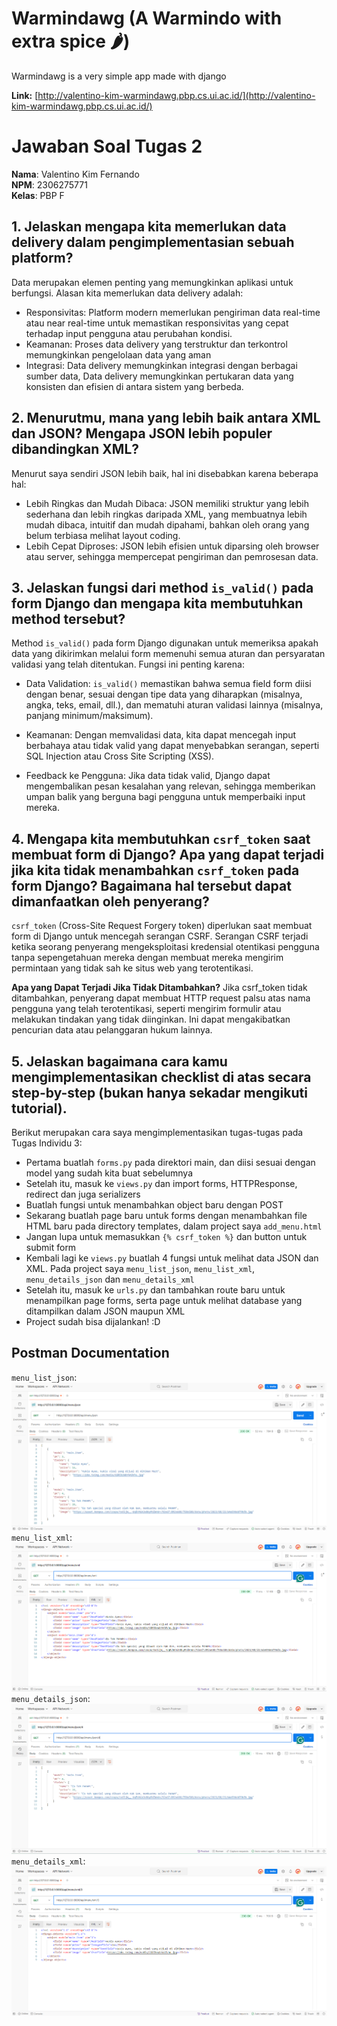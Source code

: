 # Warmindawg (A Warmindo with extra spice 🌶️)
Warmindawg is a very simple app made with django

**Link:** [http://valentino-kim-warmindawg.pbp.cs.ui.ac.id/](http://valentino-kim-warmindawg.pbp.cs.ui.ac.id/)

# Jawaban Soal Tugas 2

**Nama**: Valentino Kim Fernando <br />
**NPM**: 2306275771 <br />
**Kelas**: PBP F 

## 1. Jelaskan mengapa kita memerlukan data delivery dalam pengimplementasian sebuah platform?
Data merupakan elemen penting yang memungkinkan aplikasi untuk berfungsi. 
Alasan kita memerlukan data delivery adalah:
- Responsivitas: Platform modern memerlukan pengiriman data real-time atau near real-time untuk memastikan responsivitas yang cepat terhadap input pengguna atau perubahan kondisi.
- Keamanan: Proses data delivery yang terstruktur dan terkontrol memungkinkan pengelolaan data yang aman
- Integrasi: Data delivery memungkinkan integrasi dengan berbagai sumber data, Data delivery memungkinkan pertukaran data yang konsisten dan efisien di antara sistem yang berbeda.

## 2. Menurutmu, mana yang lebih baik antara XML dan JSON? Mengapa JSON lebih populer dibandingkan XML?
Menurut saya sendiri JSON lebih baik, hal ini disebabkan karena beberapa hal:
- Lebih Ringkas dan Mudah Dibaca: JSON memiliki struktur yang lebih sederhana dan lebih ringkas daripada XML, yang membuatnya lebih mudah dibaca, intuitif dan mudah dipahami, bahkan oleh orang yang belum terbiasa melihat layout coding.
- Lebih Cepat Diproses: JSON lebih efisien untuk diparsing oleh browser atau server, sehingga mempercepat pengiriman dan pemrosesan data.

## 3. Jelaskan fungsi dari method `is_valid()` pada form Django dan mengapa kita membutuhkan method tersebut?
Method `is_valid()` pada form Django digunakan untuk memeriksa apakah data yang dikirimkan melalui form memenuhi semua aturan dan persyaratan validasi yang telah ditentukan. Fungsi ini penting karena:
- Data Validation: `is_valid()` memastikan bahwa semua field form diisi dengan benar, sesuai dengan tipe data yang diharapkan (misalnya, angka, teks, email, dll.), dan mematuhi aturan validasi lainnya (misalnya, panjang minimum/maksimum).

- Keamanan: Dengan memvalidasi data, kita dapat mencegah input berbahaya atau tidak valid yang dapat menyebabkan serangan, seperti SQL Injection atau Cross Site Scripting (XSS).

- Feedback ke Pengguna: Jika data tidak valid, Django dapat mengembalikan pesan kesalahan yang relevan, sehingga memberikan umpan balik yang berguna bagi pengguna untuk memperbaiki input mereka.

## 4. Mengapa kita membutuhkan `csrf_token` saat membuat form di Django? Apa yang dapat terjadi jika kita tidak menambahkan `csrf_token` pada form Django? Bagaimana hal tersebut dapat dimanfaatkan oleh penyerang?
`csrf_token` (Cross-Site Request Forgery token) diperlukan saat membuat form di Django untuk mencegah serangan CSRF. Serangan CSRF terjadi ketika seorang penyerang mengeksploitasi kredensial otentikasi pengguna tanpa sepengetahuan mereka dengan membuat mereka mengirim permintaan yang tidak sah ke situs web yang terotentikasi.

**Apa yang Dapat Terjadi Jika Tidak Ditambahkan?** Jika csrf_token tidak ditambahkan, penyerang dapat membuat HTTP request palsu atas nama pengguna yang telah terotentikasi, seperti mengirim formulir atau melakukan tindakan yang tidak diinginkan. Ini dapat mengakibatkan pencurian data atau pelanggaran hukum lainnya.

## 5. Jelaskan bagaimana cara kamu mengimplementasikan checklist di atas secara step-by-step (bukan hanya sekadar mengikuti tutorial).
Berikut merupakan cara saya mengimplementasikan tugas-tugas pada Tugas Individu 3:
- Pertama buatlah `forms.py` pada direktori main, dan diisi sesuai dengan model yang sudah kita buat sebelumnya
- Setelah itu, masuk ke `views.py` dan import forms, HTTPResponse, redirect dan juga serializers 
- Buatlah fungsi untuk menambahkan object baru dengan POST
- Sekarang buatlah page baru untuk forms dengan menambahkan file HTML baru pada directory templates, dalam project saya `add_menu.html`
- Jangan lupa untuk memasukkan `{% csrf_token %}` dan button untuk submit form
- Kembali lagi ke `views.py` buatlah 4 fungsi untuk melihat data JSON dan XML. Pada project saya `menu_list_json`, `menu_list_xml`, `menu_details_json` dan `menu_details_xml`
- Setelah itu, masuk ke `urls.py` dan tambahkan route baru untuk menampilkan page forms, serta page untuk melihat database yang ditampilkan dalam JSON maupun XML
- Project sudah bisa dijalankan! :D

## Postman Documentation
`menu_list_json`:
<img src="public/apimenujson.png">
`menu_list_xml`:
<img src="public/apimenuxml.png">
`menu_details_json`:
<img src="public/apimenujsonpk.png">
`menu_details_xml`:
<img src="public/apimenuxmlpk.png">
